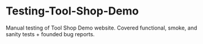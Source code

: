 # Testing-Tool-Shop-Demo
Manual testing of Tool Shop Demo website. Covered functional, smoke, and sanity tests + founded bug reports.
